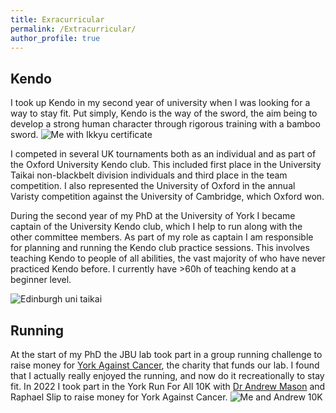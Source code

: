 ```yaml
---
title: Exracurricular
permalink: /Extracurricular/
author_profile: true
---
```




## Kendo
I took up Kendo in my second year of university when I was looking for a way to stay fit. Put simply, Kendo is the way of the sword, the aim being to develop a strong human character through rigorous training with a bamboo sword.
![Me with Ikkyu certificate](\assets\images\Kendo_Ikkyu_certificate.jpg)


I competed in several UK tournaments both as an individual and as part of the Oxford University Kendo club. This included first place in the University Taikai non-blackbelt division individuals and third place in the team competition. I also represented the University of Oxford in the annual Varisty competition against the University of Cambridge, which Oxford won.


During the second year of my PhD at the University of York I became captain of the University Kendo club, which I help to run along with the other committee members. As part of my role as captain I am responsible for planning and running the Kendo club practice sessions. This involves teaching Kendo to people of all abilities, the vast majority of who have never practiced Kendo before. I currently have >60h of teaching kendo at a beginner level.

![Edinburgh uni taikai](\assets\images\York_Kendo.jpeg)

## Running
At the start of my PhD the JBU lab took part in a group running challenge to raise money for [York Against Cancer](https://www.yorkagainstcancer.org.uk/), the charity that funds our lab. I found that I actually really enjoyed the running, and now do it recreationally to stay fit. 
In 2022 I took part in the York Run For All 10K with [Dr Andrew Mason](https://asmasonomics.github.io/andrewmason/) and Raphael Slip to raise money for York Against Cancer.
![Me and Andrew 10K](assets\images\YAC10K_Me_Andrew.jpg)